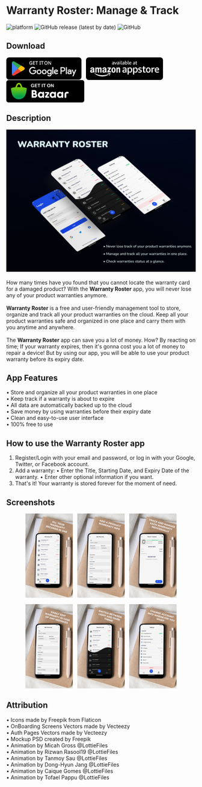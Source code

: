 # Warranty Roster: Manage & Track 
![platform](https://img.shields.io/badge/platform-android-success)&nbsp;![GitHub release (latest by date)](https://img.shields.io/github/v/release/WilliamGates99/WarrantyRoster)&nbsp;![GitHub](https://img.shields.io/github/license/WilliamGates99/WarrantyRoster)

## Download
<a href='https://play.google.com/store/apps/details?id=com.xeniac.warrantyroster_manager&pcampaignid=pcampaignidMKT-Other-global-all-co-prtnr-py-PartBadge-Mar2515-1'><img alt='Get it on Google Play' height="60" align="center" src='/resources/badges/google-play-badge.svg'/></a>
&nbsp;
<a href='https://www.amazon.com/gp/product/B09PSK6W9Z'><img alt='Get it on Amazon Appstore' height="60" align="center" src='/resources/badges/amazon-appstore-badge.svg'/></a>
&nbsp;
<a href='https://cafebazaar.ir/app/com.xeniac.warrantyroster_manager'><img alt='Get it on Bazaar' height="60" align="center" src='/resources/badges/cafebazaar-badge.svg'/></a>

## Description
![Feature Cover](/resources/feature-graphic.jpg)
</br></br>
How many times have you found that you cannot locate the warranty card for a damaged product? With the **Warranty Roster** app, you will never lose any of your product warranties anymore.
<br/><br/>
**Warranty Roster** is a free and user-friendly management tool to store, organize and track all your product warranties on the cloud.
Keep all your product warranties safe and organized in one place and carry them with you anytime and anywhere.
<br/><br/>
The **Warranty Roster** app can save you a lot of money. How? By reacting on time; If your warranty expires, then it's gonna cost you a lot of money to repair a device! But by using our app, you will be able to use your product warranty before its expiry date.

## App Features
• Store and organize all your product warranties in one place<br/>
• Keep track if a warranty is about to expire<br/>
• All data are automatically backed up to the cloud<br/>
• Save money by using warranties before their expiry date<br/>
• Clean and easy-to-use user interface<br/>
• 100% free to use

## How to use the Warranty Roster app
1. Register/Login with your email and password, or log in with your Google, Twitter, or Facebook account.
2. Add a warranty:
• Enter the Title, Starting Date, and Expiry Date of the warranty.
• Enter other optional information if you want.
3. That's it! Your warranty is stored forever for the moment of need.

## Screenshots
<p align="middle">
  <img src="/resources/warranties-list.jpg" width="25%"/>
  &nbsp;
  <img src="/resources/add-warranty.jpg" width="25%"/>
  &nbsp;
  <img src="/resources/warranty-details.jpg" width="25%"/>
</p>
<p align="middle">
  <img src="/resources/edit-warranty.jpg" width="25%"/>
  &nbsp;
  <img src="/resources/change-theme.jpg" width="25%"/>
  &nbsp;
  <img src="/resources/settings.jpg" width="25%"/>
</p>

## Attribution
• Icons made by Freepik from Flaticon<br/>
• OnBoarding Screens Vectors made by Vecteezy<br/>
• Auth Pages Vectors made by Vecteezy<br/>
• Mockup PSD created by Freepik<br/>
• Animation by Micah Gross @LottieFiles<br/>
• Animation by Rizwan Rasool19 @LottieFiles<br/>
• Animation by Tanmoy Sau @LottieFiles<br/>
• Animation by Dong-Hyun Jang @LottieFiles<br/>
• Animation by Caique Gomes @LottieFiles<br/>
• Animation by Tofael Pappu @LottieFiles<br/>
